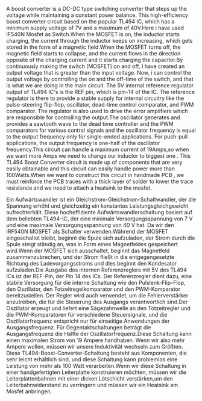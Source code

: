 A boost converter is a DC-DC type switching converter that steps up the voltage while maintaining a constant power balance. This  high-efficiency boost converter circuit based on the popular TL494 IC, which has a minimum supply voltage of 7V and a maximum of 40V.Here i have used IF540N Mosfet as Switch.When the MOSFET is on, the inductor starts charging, the current through the inductor keeps on increasing, which gets stored in the form of a magnetic field.When the  MOSFET turns off, the magnetic field starts to collapse, and the current flows in the direction opposite of the charging current and it starts charging the capacitor.By continuously making the switch (MOSFET) on and off, I have created an output voltage that is greater than the input voltage. Now, i can control the output voltage by controlling the on and the off-time of the switch, and that is what we are doing in the main circuit. The 5V internal reference regulator output of TL494 IC's is the REF pin, which is pin-14 of the IC. The reference regulator is there to provide a stable supply for internal circuitry like the pulse-steering flip-flop, oscillator, dead-time control comparator, and PWM comparator. The regulator is also used to drive the error amplifiers which are responsible for controlling the output.The oscillator generates and provides a sawtooth wave to the dead time controller and the PWM comparators for various control signals and the oscillator frequency is equal to the output frequency only for single-ended applications. For push-pull applications, the output frequency is one-half of the oscillator frequency.This circuit can handle a maximum current of 19Amps,so when we want more Amps we need to change our inductor to biggest one .  This TL494 Boost Converter circuit is made up of components that are very easily obtainable and this circuit can easily handle power more than 100Watts.When we want to  construct this circuit in handmade PCB , we must  reinforce the PCB traces with a thick layer of solder to lower the trace resistance and we need to attach a heatsink to the mosfet.

Ein Aufwärtswandler ist ein Gleichstrom-Gleichstrom-Schaltwandler, der die Spannung erhöht und gleichzeitig ein konstantes Leistungsgleichgewicht aufrechterhält. Diese hocheffiziente Aufwärtswandlerschaltung basiert auf dem beliebten TL494-IC, der eine minimale Versorgungsspannung von 7 V und eine maximale Versorgungsspannung von 40 V hat. Da wir den IRF540N MOSFET als Schalter verwenden.Während der MOSFET eingeschaltet bleibt, beginnt die Spule sich aufzuladen, der Strom durch die Spule steigt ständig an, was in Form eines Magnetfeldes gespeichert wird.Wenn der MOSFET sich ausschaltet, beginnt das Magnetfeld zusammenzubrechen, und der Strom fließt in die entgegengesetzte Richtung des Ladevorgangsstroms und dies beginnt den Kondesator aufzuladen.Die Ausgabe des internen Referenzreglers mit 5V des TL494 ICs ist der REF-Pin, der Pin 14 des ICs. Der Referenzregler dient dazu, eine stabile Versorgung für die interne Schaltung wie den Pulslenk-Flip-Flop, den Oszillator, den Totzeitregelkomparator und den PWM-Komparator bereitzustellen. Der Regler wird auch verwendet, um die Fehlerverstärker anzutreiben, die für die Steuerung des Ausgangs verantwortlich sind.Der Oszillator erzeugt und liefert eine Sägezahnwelle an den Totzeitregler und die PWM-Komparatoren für verschiedene Steuersignale, und die Oszillatorfrequenz entspricht nur für einseitige Anwendungen der Ausgangsfrequenz. Für Gegentaktschaltungen beträgt die Ausgangsfrequenz die Hälfte der Oszillatorfrequenz.Diese Schaltung kann einen maximalen Strom von 19 Ampere handhaben. Wenn wir also mehr Ampere wollen, müssen wir unsere Induktivität wechseln zum Größten. Diese TL494-Boost-Converter-Schaltung besteht aus Komponenten, die sehr leicht erhältlich sind, und diese Schaltung kann problemlos eine Leistung von mehr als 100 Watt verarbeiten.Wenn wir diese Schaltung in einer handgefertigten Leiterplatte konstruieren möchten, müssen wir die Leiterplattenbahnen mit einer dicken Lötschicht verstärken,um den Leiterbahnwiderstand zu verringern und müssen wir ein Heatsink am Mosfet anbringen.
